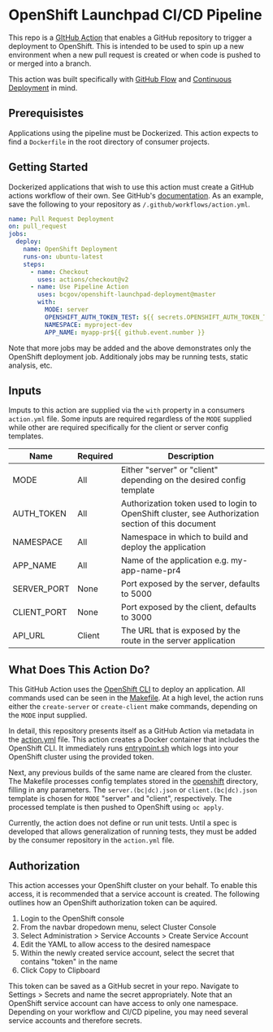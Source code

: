 # OpenShift Launchpad CI/CD Pipeline

This repo is a [GItHub Action](https://help.github.com/en/actions) that enables a GitHub repository to trigger a deployment to OpenShift. This is intended to be used to spin up a new environment when a new pull request is created or when code is pushed to or merged into a branch.

This action was built specifically with [GitHub Flow](https://guides.github.com/introduction/flow/) and [Continuous Deployment](https://www.atlassian.com/continuous-delivery/continuous-deployment) in mind.

## Prerequisistes

Applications using the pipeline must be Dockerized. This action expects to find a `Dockerfile` in the root directory of consumer projects. 

## Getting Started

Dockerized applications that wish to use this action must create a GitHub actions workflow of their own. See GitHub's [documentation](https://help.github.com/en/actions/configuring-and-managing-workflows/configuring-a-workflow). As an example, save the following to your repository as `/.github/workflows/action.yml`.

```yaml
name: Pull Request Deployment
on: pull_request
jobs:
  deploy:
    name: OpenShift Deployment
    runs-on: ubuntu-latest
    steps:
      - name: Checkout
        uses: actions/checkout@v2
      - name: Use Pipeline Action
        uses: bcgov/openshift-launchpad-deployment@master
        with:
          MODE: server
          OPENSHIFT_AUTH_TOKEN_TEST: ${{ secrets.OPENSHIFT_AUTH_TOKEN_TEST }}
          NAMESPACE: myproject-dev
          APP_NAME: myapp-pr${{ github.event.number }}
```

Note that more jobs may be added and the above demonstrates only the OpenShift deployment job. Additionaly jobs may be running tests, static analysis, etc.

## Inputs

Imputs to this action are supplied via the `with` property in a consumers `action.yml` file. Some inputs are required regardless of the `MODE` supplied while other are required specifically for the client or server config templates.

Name        | Required | Description
------------|----------|---------------
MODE        | All      | Either "server" or "client" depending on the desired config template
AUTH_TOKEN  | All      | Authorization token used to login to OpenShift cluster, see Authorization section of this document
NAMESPACE   | All      | Namespace in which to build and deploy the application
APP_NAME    | All      | Name of the application e.g. my-app-name-pr4
SERVER_PORT | None     | Port exposed by the server, defaults to 5000
CLIENT_PORT | None     | Port exposed by the client, defaults to 3000
API_URL     | Client   | The URL that is exposed by the route in the server application

## What Does This Action Do?

This GitHub Action uses the [OpenShift CLI](https://docs.openshift.com/container-platform/3.11/cli_reference/index.html) to deploy an application. All commands used can be seen in the [Makefile](Makefile). At a high level, the action runs either the `create-server` or `create-client` make commands, depending on the `MODE` input supplied.

In detail, this repository presents itself as a GitHub Action via metadata in the [action.yml](action.yml) file. This action creates a Docker container that includes the OpenShift CLI. It immediately runs [entrypoint.sh](entrypoint.sh) which logs into your OpenShift cluster using the provided token. 

Next, any previous builds of the same name are cleared from the cluster. The Makefile processes config templates stored in the [openshift](openshift) directory, filling in any parameters. The `server.(bc|dc).json` or `client.(bc|dc).json` template is chosen for `MODE` "server" and "client", respectively. The processed template is then pushed to OpenShift using `oc apply`.

Currently, the action does not define or run unit tests. Until a spec is developed that allows generalization of running tests, they must be added by the consumer repository in the `action.yml` file.

## Authorization

This action accesses your OpenShift cluster on your behalf. To enable this access, it is recommended that a service account is created. The following outlines how an OpenShift authorization token can be aquired.

1. Login to the OpenShift console
2. From the navbar dropedown menu, select Cluster Console
3. Select Administration > Service Accounts > Create Service Account
4. Edit the YAML to allow access to the desired namespace
5. Within the newly created service account, select the secret that contains "token" in the name
6. Click Copy to Clipboard

This token can be saved as a GitHub secret in your repo. Navigate to Settings > Secrets and name the secret appropriately. Note that an OpenShift service account can have access to only one namespace. Depending on your workflow and CI/CD pipeline, you may need several service accounts and therefore secrets.
